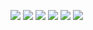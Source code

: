 <p align="left">
<img  src="https://<span></span>readme-components.vercel.app/api?component=text&text=P&fill=linear-gradient%28to%20top%2C%20%23a18cd1%200%25%2C%20%23fbc2eb%20100%25%29%3B">
<img  src="https://readme-components.vercel.app/api?component=text&text=R&fill=linear-gradient%28to%20top%2C%20%23a18cd1%200%25%2C%20%23fbc2eb%20100%25%29%3B">
<img  src="https://readme-components.vercel.app/api?component=text&text=I&fill=linear-gradient%28to%20top%2C%20%23a18cd1%200%25%2C%20%23fbc2eb%20100%25%29%3B">
<img  src="https://readme-components.vercel.app/api?component=text&text=N&fill=linear-gradient%28to%20top%2C%20%23a18cd1%200%25%2C%20%23fbc2eb%20100%25%29%3B">
<img  src="https://readme-components.vercel.app/api?component=text&text=C&fill=linear-gradient%28to%20top%2C%20%23a18cd1%200%25%2C%20%23fbc2eb%20100%25%29%3B">
<img  src="https://readme-components.vercel.app/api?component=text&text=E&fill=linear-gradient%28to%20top%2C%20%23a18cd1%200%25%2C%20%23fbc2eb%20100%25%29%3B">
</p>
